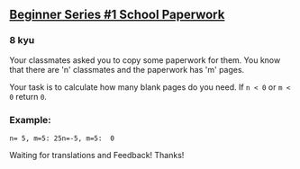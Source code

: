 <h2><a href=https://www.codewars.com/kata/55f9b48403f6b87a7c0000bd/train/python target="_blank">Beginner Series #1 School Paperwork</a></h2><h3>8 kyu</h3><p>Your classmates asked you to copy some paperwork for them. You know that there are 'n' classmates and the paperwork has 'm' pages.</p><p>Your task is to calculate how many blank pages do you need. If <code>n &lt; 0</code> or <code>m &lt; 0</code> return <code>0</code>.</p><h3 id="example">Example:</h3><pre><code>n= 5, m=5: 25n=-5, m=5:  0</code></pre><p>Waiting for translations and Feedback! Thanks!</p>